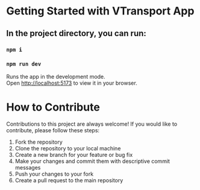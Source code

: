 # Getting Started with VTransport App

## In the project directory, you can run:

### `npm i`
### `npm run dev`
Runs the app in the development mode.\
Open [http://localhost:5173](http://localhost:5173) to view it in your browser.

# How to Contribute

Contributions to this project are always welcome! If you would like to contribute, please follow these steps:

1. Fork the repository
1. Clone the repository to your local machine
1. Create a new branch for your feature or bug fix
1. Make your changes and commit them with descriptive commit messages
1. Push your changes to your fork
1. Create a pull request to the main repository
